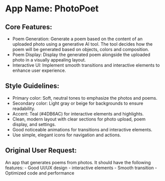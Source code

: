 # **App Name**: PhotoPoet

## Core Features:

- Poem Generation: Generate a poem based on the content of an uploaded photo using a generative AI tool. The tool decides how the poem will be generated based on objects, colors and composition.
- Poem Display: Display the generated poem alongside the uploaded photo in a visually appealing layout.
- Interactive UI: Implement smooth transitions and interactive elements to enhance user experience.

## Style Guidelines:

- Primary color: Soft, neutral tones to emphasize the photos and poems.
- Secondary color: Light gray or beige for backgrounds to ensure readability.
- Accent: Teal (#4DB6AC) for interactive elements and highlights.
- Clean, modern layout with clear sections for photo upload, poem display, and settings.
- Good noticeable animations for transitions and interactive elements.
- Use simple, elegant icons for navigation and actions.

## Original User Request:
An app that generates poems from photos. It should have the following features: - Good UI/UX design - interactive elements - Smooth transition - Optimized code and performance
  